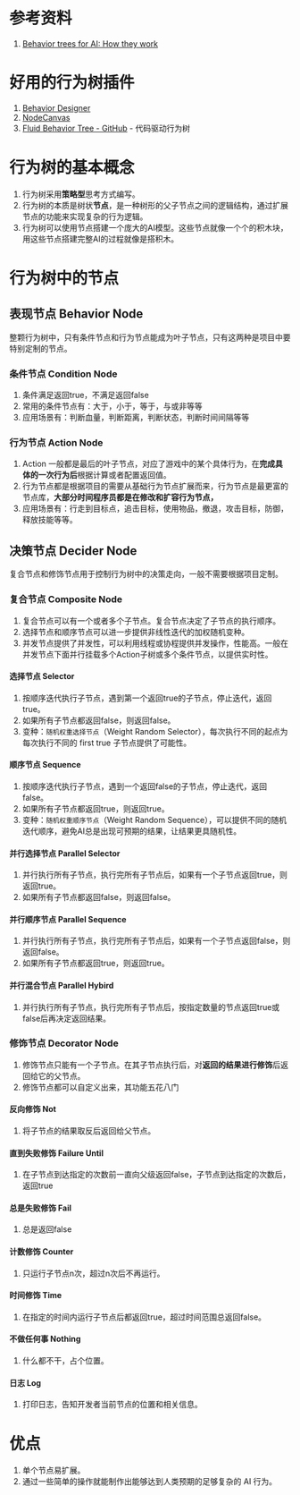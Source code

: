 

# 参考资料

1. [Behavior trees for AI: How they work](https://www.gamedeveloper.com/programming/behavior-trees-for-ai-how-they-work)


# 好用的行为树插件

1. [Behavior Designer](https://assetstore.unity.com/packages/tools/visual-scripting/behavior-designer-behavior-trees-for-everyone-15277#reviews) 
2. [NodeCanvas](https://nodecanvas.paradoxnotion.com/documentation/?section=getting-started)
3. [Fluid Behavior Tree - GitHub](https://github.com/ashblue/fluid-behavior-tree) - 代码驱动行为树



# 行为树的基本概念

1. 行为树采用**策略型**思考方式编写。
2. 行为树的本质是树状**节点**，是一种树形的父子节点之间的逻辑结构，通过扩展节点的功能来实现复杂的行为逻辑。
3. 行为树可以使用节点搭建一个庞大的AI模型。这些节点就像一个个的积木块，用这些节点搭建完整AI的过程就像是搭积木。



# 行为树中的节点


## 表现节点 Behavior Node

整颗行为树中，只有条件节点和行为节点能成为叶子节点，只有这两种是项目中要特别定制的节点。

### 条件节点 Condition Node

1. 条件满足返回true，不满足返回false
2. 常用的条件节点有：大于，小于，等于，与或非等等
3. 应用场景有：判断血量，判断距离，判断状态，判断时间间隔等等

### 行为节点 Action Node

1. Action 一般都是最后的叶子节点，对应了游戏中的某个具体行为，在**完成具体的一次行为后**根据计算或者配置返回值。
2. 行为节点都是根据项目的需要从基础行为节点扩展而来，行为节点是最更富的节点库，**大部分时间程序员都是在修改和扩容行为节点，**
3. 应用场景有：行走到目标点，追击目标，使用物品，撤退，攻击目标，防御，释放技能等等。


## 决策节点 Decider Node

复合节点和修饰节点用于控制行为树中的决策走向，一般不需要根据项目定制。

### 复合节点 Composite Node

1. 复合节点可以有一个或者多个子节点。复合节点决定了子节点的执行顺序。
2. 选择节点和顺序节点可以进一步提供非线性迭代的加权随机变种。
3. 并发节点提供了并发性，可以利用线程或协程提供并发操作，性能高。一般在并发节点下面并行挂载多个Action子树或多个条件节点，以提供实时性。

#### 选择节点 Selector

1. 按顺序迭代执行子节点，遇到第一个返回true的子节点，停止迭代，返回true。
2. 如果所有子节点都返回false，则返回false。
3. 变种：`随机权重选择节点`（Weight Random Selector），每次执行不同的起点为每次执行不同的 first true 子节点提供了可能性。

#### 顺序节点 Sequence

1. 按顺序迭代执行子节点，遇到一个返回false的子节点，停止迭代，返回false。
2. 如果所有子节点都返回true，则返回true。
3. 变种：`随机权重顺序节点`（Weight Random Sequence），可以提供不同的随机迭代顺序，避免AI总是出现可预期的结果，让结果更具随机性。

#### 并行选择节点 Parallel Selector

1. 并行执行所有子节点，执行完所有子节点后，如果有一个子节点返回true，则返回true。
2. 如果所有子节点都返回false，则返回false。

#### 并行顺序节点 Parallel Sequence

1. 并行执行所有子节点，执行完所有子节点后，如果有一个子节点返回false，则返回false。
2. 如果所有子节点都返回true，则返回true。

#### 并行混合节点 Parallel Hybird

1. 并行执行所有子节点，执行完所有子节点后，按指定数量的节点返回true或false后再决定返回结果。


### 修饰节点 Decorator Node

1. 修饰节点只能有一个子节点。在其子节点执行后，对**返回的结果进行修饰**后返回给它的父节点。
2. 修饰节点都可以自定义出来，其功能五花八门

#### 反向修饰 Not

1. 将子节点的结果取反后返回给父节点。

#### 直到失败修饰 Failure Until

1. 在子节点到达指定的次数前一直向父级返回false，子节点到达指定的次数后，返回true

#### 总是失败修饰 Fail

1. 总是返回false

#### 计数修饰 Counter

1. 只运行子节点n次，超过n次后不再运行。

#### 时间修饰 Time

1. 在指定的时间内运行子节点后都返回true，超过时间范围总返回false。

#### 不做任何事 Nothing

1. 什么都不干，占个位置。

#### 日志 Log

1. 打印日志，告知开发者当前节点的位置和相关信息。



# 优点

1. 单个节点易扩展。
2. 通过一些简单的操作就能制作出能够达到人类预期的足够复杂的 AI 行为。
